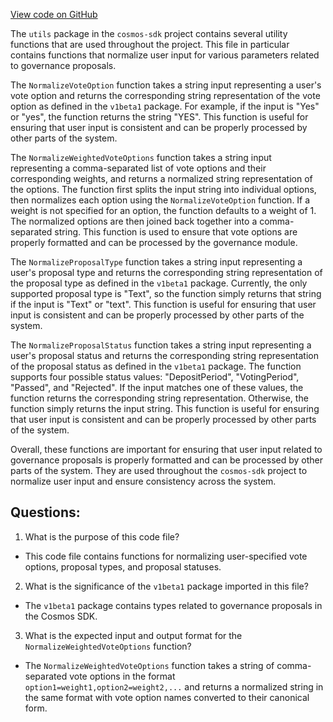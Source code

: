 [View code on GitHub](https://github.com/cosmos/cosmos-sdk/blob/main/x/gov/client/utils/utils.go)

The `utils` package in the `cosmos-sdk` project contains several utility functions that are used throughout the project. This file in particular contains functions that normalize user input for various parameters related to governance proposals.

The `NormalizeVoteOption` function takes a string input representing a user's vote option and returns the corresponding string representation of the vote option as defined in the `v1beta1` package. For example, if the input is "Yes" or "yes", the function returns the string "YES". This function is useful for ensuring that user input is consistent and can be properly processed by other parts of the system.

The `NormalizeWeightedVoteOptions` function takes a string input representing a comma-separated list of vote options and their corresponding weights, and returns a normalized string representation of the options. The function first splits the input string into individual options, then normalizes each option using the `NormalizeVoteOption` function. If a weight is not specified for an option, the function defaults to a weight of 1. The normalized options are then joined back together into a comma-separated string. This function is used to ensure that vote options are properly formatted and can be processed by the governance module.

The `NormalizeProposalType` function takes a string input representing a user's proposal type and returns the corresponding string representation of the proposal type as defined in the `v1beta1` package. Currently, the only supported proposal type is "Text", so the function simply returns that string if the input is "Text" or "text". This function is useful for ensuring that user input is consistent and can be properly processed by other parts of the system.

The `NormalizeProposalStatus` function takes a string input representing a user's proposal status and returns the corresponding string representation of the proposal status as defined in the `v1beta1` package. The function supports four possible status values: "DepositPeriod", "VotingPeriod", "Passed", and "Rejected". If the input matches one of these values, the function returns the corresponding string representation. Otherwise, the function simply returns the input string. This function is useful for ensuring that user input is consistent and can be properly processed by other parts of the system.

Overall, these functions are important for ensuring that user input related to governance proposals is properly formatted and can be processed by other parts of the system. They are used throughout the `cosmos-sdk` project to normalize user input and ensure consistency across the system.
## Questions: 
 1. What is the purpose of this code file?
- This code file contains functions for normalizing user-specified vote options, proposal types, and proposal statuses.

2. What is the significance of the `v1beta1` package imported in this file?
- The `v1beta1` package contains types related to governance proposals in the Cosmos SDK.

3. What is the expected input and output format for the `NormalizeWeightedVoteOptions` function?
- The `NormalizeWeightedVoteOptions` function takes a string of comma-separated vote options in the format `option1=weight1,option2=weight2,...` and returns a normalized string in the same format with vote option names converted to their canonical form.
